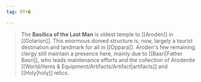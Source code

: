 ```yaml
---
tag: ðŸ•�

---
```

> The **Basilica of the Last Man** is oldest temple to [[Aroden]] in [[Golarion]]. This enormous domed structure is, now, largely a tourist destination and landmark for all in [[Oppara]]. Aroden's few remaining clergy still maintain a presence here, mainly due to [[Basri|Father Basri]], who leads maintenance efforts and the collection of Arodenite [[World/Items & Equipment/Artifacts/Artifact|artifacts]] and [[Holy|holy]] relics.








